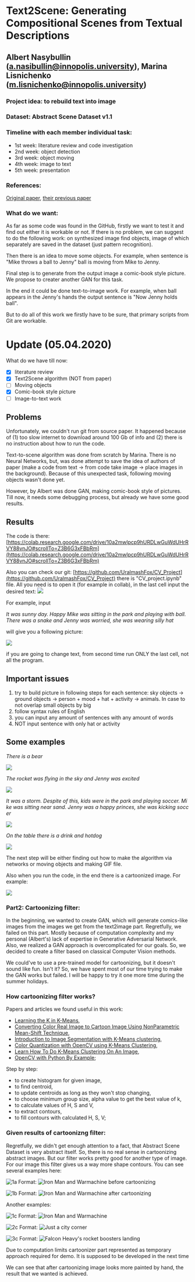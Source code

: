 # Text2Scene: Generating Compositional Scenes from Textual Descriptions
## Albert Nasybullin (a.nasibullin@innopolis.university), Marina Lisnichenko (m.lisnichenko@innopolis.university)
### Project idea: to rebuild text into image
### Dataset: Abstract Scene Dataset v1.1
### Timeline with each member individual task:
- 1st week: literature review and code investigation
- 2nd week: object detection
- 3rd week: object moving
- 4th week: image to text
- 5th week: presentation
### References: 
[Original paper](http://openaccess.thecvf.com/content\_CVPR\_2019/papers/Tan\_Text2Scene\_Generating\_Compositional\_Scenes\_From\_Textual\_Descriptions\_CVPR\_2019\_paper.pdf), [their previous paper](http://openaccess.thecvf.com/content_iccv_2013/papers/Zitnick_Learning_the_Visual_2013_ICCV_paper.pdf)
### What do we want:
As far as some code was found in the GitHub, firstly we want to test it and find out either it is workable or not. If there is no problem, we can suggest to do the following work: on synthesized image find objects, image of which separately are saved in the dataset (just pattern recognition).

Then there is an idea to move some objects. For example, when sentence is "Mike throws a ball to Jenny" ball is moving from Mike to Jenny. 

Final step is to generate from the output image a comic-book style picture. We propose to creater another GAN for this task.

In the end it could be done text-to-image work. For example, when ball appears in the Jenny's hands the output sentence is "Now Jenny holds ball".

But to do all of this work we firstly have to be sure, that primary scripts from Git are workable.

# Update (05.04.2020)
What do we have till now:
- [x] literature review
- [x] Text2Scene algorithm (NOT from paper)
- [ ] Moving objects
- [x] Comic-book style picture
- [ ] Image-to-text work

## Problems
Unfortunately, we couldn't run git from source paper. It happened because of (1) too slow internet to download around 100 Gb of info and (2) there is no instruction about how to run the code.

Text-to-scene algorithm was done from scratch by Marina. There is no Neural Networks, but, was done attempt to save the idea of authors of paper (make a code from text -> from code take image -> place images in the background). Because of this unexpected task, following moving objects wasn't done yet.

However, by Albert was done GAN, making comic-book style of pictures. Till now, it needs some debugging process, but already we have some good results.

## Results
The code is there: [https://colab.research.google.com/drive/10a2mwlpcp9hURDLwGuWdUHrRVY88vnJO#scrollTo=Z3B6G3xFBbRm](https://colab.research.google.com/drive/10a2mwlpcp9hURDLwGuWdUHrRVY88vnJO#scrollTo=Z3B6G3xFBbRm)

Also you can check our git: [https://github.com/UralmashFox/CV_Project](https://github.com/UralmashFox/CV_Project)
there is "CV_project.ipynb" file. All you need is to open it (for example in collab), in the last cell input the desired text:
![](https://i.imgur.com/vwNFxII.png)

For example, input

*It was sunny day. Happy Mike was sitting in the park and playing with ball. There was a snake and Jenny was worried, she was wearing silly hat*

will give you a following picture:

![](https://i.imgur.com/Cl1tTJq.png)

if you are going to change text, from second time run ONLY the last cell, not all the program.

## Important issues
1) try to build picture in following steps for each sentence: 
sky objects -> ground objects -> person + mood + hat + activity -> animals.
In case to not overlap small objects by big
2) follow syntax rules of English
3) you can input any amount of sentences with any amount of words
4) NOT input sentence with only hat or activity

## Some examples

*There is a bear*

![](https://i.imgur.com/IiVY1xI.png)

*The rocket was flying in the sky and Jenny was excited*

![](https://i.imgur.com/4o2hjQx.png)

*It was a storm. Despite of this, kids were in the park and playing soccer. Mike was sitting near sand. Jenny was a happy princes, she was kicking soccer*

![](https://i.imgur.com/ED3o9OU.png)

*On the table there is a drink and hotdog*

![](https://i.imgur.com/d4954yd.png)

The next step will be either finding out how to make the algorithm via networks or moving objects and making GIF file.

Also when you run the code, in the end there is a cartoonized image. For example:

![](https://i.imgur.com/Bbno5ZN.png)

### Part2: Cartoonizing filter:
In the beginning, we wanted to create GAN, which will generate comics-like images from the images we get from the text2image part. Regretfully, we failed on this part. Mostly because of computation complexity and my personal (Albert's) lack of expertise in Generative Adversarial Network. Also, we realized a GAN approach is overcomplicated for our goals. So, we decided to create a filter based on classical Computer Vision methods.

We could've to use a pre-trained model for cartoonizing, but it doesn't sound like fun. Isn't it? So, we have spent most of our time trying to make the GAN works but failed. I will be happy to try it one more time during the summer holidays.

### How cartoonizing filter works?
Papers and articles we found useful in this work:
- [Learning the K in K-Means](https://www.researchgate.net/publication/2869155_Learning_the_K_in_K-Means),
- [Converting Color Real Image to Cartoon Image Using NonParametric Mean-Shift Technique](https://www.iasj.net/iasj?func=fulltext&aId=65525),
- [Introduction to Image Segmentation with K-Means clustering](https://towardsdatascience.com/introduction-to-image-segmentation-with-k-means-clustering-83fd0a9e2fc3),
- [Color Quantization with OpenCV using K-Means Clustering](https://www.pyimagesearch.com/2014/07/07/color-quantization-opencv-using-k-means-clustering/),
- [Learn How To Do K-Means Clustering On An Image](https://laconicml.com/k-means-clustering/),
- [OpenCV with Python By Example](https://learning.oreilly.com/library/view/opencv-with-python/9781785283932/);

Step by step:
- to create histogram for given image,
- to find centroid,
- to update centroids as long as they won't stop changing,
- to choose minimum group size, alpha value to get the best value of k,
- to calculate values of H, S and V,
- to extract contours,
- to fill contours with calculated H, S, V; 

### Given results of cartoonizng filter:
Regretfully, we didn't get enough attention to a fact, that Abstract Scene Dataset is very abstract itself. So, there is no real sense in cartoonizing abstract images. But our filter works pretty good for another type of image. For our image this filter gives us a way more shape contours. You can see several examples here:

![1a](https://github.com/levshaazz/CV_Project/blob/master/cartoonizer_examples/1a.png)
Format: ![Iron Man and Warmachine before cartoonizing](url)

![1b](https://github.com/levshaazz/CV_Project/blob/master/cartoonizer_examples/1b.png)
Format: ![Iron Man and Warmachine after cartoonizing](url)

Another examples:

![1c](https://github.com/levshaazz/CV_Project/blob/master/cartoonizer_examples/1c.png)
Format: ![Iron Man and Warmachine](url)

![2c](https://github.com/levshaazz/CV_Project/blob/master/cartoonizer_examples/2c.png)
Format: ![Just a city corner](url)

![3c](https://github.com/levshaazz/CV_Project/blob/master/cartoonizer_examples/3c.png)
Format: ![Falcon Heavy's rocket boosters landing](url)

Due to computation limits cartoonizer part represented as temporary approach required for demo. It is supposed to be developed in the next time

We can see that after cartoonizing image looks more painted by hand, the result that we wanted is achieved.

